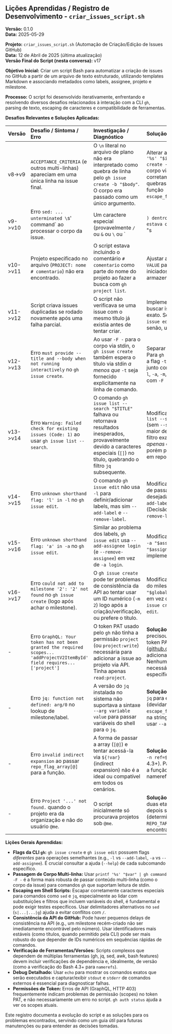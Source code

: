 ## Lições Aprendidas / Registro de Desenvolvimento - `criar_issues_script.sh`

**Versão:** 0.1.0<br>
**Data:** 2025-05-29

**Projeto:** `criar_issues_script.sh` (Automação de Criação/Edição de Issues GitHub)<br>
**Data:** 12 de Abril de 2025 (última atualização)<br>
**Versão Final do Script (nesta conversa):** v17

**Objetivo Inicial:** Criar um script Bash para automatizar a criação de issues no GitHub a partir de um arquivo de texto estruturado, utilizando templates Markdown e associando metadados como labels, assignee, projeto e milestone.

**Processo:** O script foi desenvolvido iterativamente, enfrentando e resolvendo diversos desafios relacionados à interação com a CLI `gh`, parsing de texto, escaping de caracteres e compatibilidade de ferramentas.

**Desafios Relevantes e Soluções Aplicadas:**

| Versão | Desafio / Sintoma / Erro                                                                 | Investigação / Diagnóstico                                                                                                                                 | Solução Aplicada (no Script)                                                                                                                                                                                             |
| :----- | :--------------------------------------------------------------------------------------- | :--------------------------------------------------------------------------------------------------------------------------------------------------------- | :----------------------------------------------------------------------------------------------------------------------------------------------------------------------------------------------------------------------- |
| v8->v9 | `ACCEPTANCE_CRITERIA` (e outros multi-linhas) apareciam em uma única linha na issue final. | O `\n` literal no arquivo de plano não era interpretado como quebra de linha pelo `gh issue create -b "$body"`. O corpo era passado como um único argumento. | Alterar a execução para `printf '%s' "$issue_body" \| gh issue create -F - ...`. Isso passa o corpo via stdin, que o `gh` interpreta corretamente, preservando as quebras de linha. Simplificar a função `escape_for_sed_replacement`. |
| v9->v10 | Erro `sed: ... unterminated \`s' command` ao processar o corpo da issue.                   | Um caractere especial (provavelmente `/` ou `&` ou `\` ou `|`) dentro do *valor* multi-linhas estava quebrando o comando `sed "s|placeholder|value|g"`.      | Refinar a função `escape_for_sed_replacement` para escapar `\`, `&` e o delimitador `|` de forma robusta antes da substituição no `sed`.                                                                                    |
| v10->v11 | Projeto especificado no arquivo (`PROJECT: nome # comentario`) não era encontrado.      | O script estava incluindo o comentário `# comentario` como parte do nome do projeto ao fazer a busca com `gh project list`.                               | Ajustar a lógica de parsing do `KEY: VALUE` para remover comentários iniciados por `#` do valor *antes* de armazená-lo na array `issue_data`.                                                                         |
| v11->v12 | Script criava issues duplicadas se rodado novamente após uma falha parcial.             | O script não verificava se uma issue com o mesmo título já existia antes de tentar criar.                                                                    | Implementar `gh issue list` para buscar issues abertas com o título exato. Se encontrada, usar `gh issue edit <num>` para atualizar; senão, usar `gh issue create`.                                                      |
| v12->v13 | Erro `must provide --title and --body when not running interactively` no `gh issue create`. | Ao usar `-F -` para o corpo via stdin, o `gh issue create` também espera o título via stdin *a menos que* `-t` seja fornecido explicitamente na linha de comando. | Separar a construção dos flags. Para `gh issue create`, garantir que a flag `-t "$TITLE"` seja incluída junto com os outros metadados (`-l`, `-a`, `-m`, `-p`) ao chamar o comando com `-F -`.                                |
| v13->v14 | Erro `Warning: Failed check for existing issues (Code: 1)` ao usar `gh issue list --search`. | O comando `gh issue list --search "$TITLE"` falhava ou retornava resultados inesperados, provavelmente devido a caracteres especiais (`[]`) no título, quebrando o filtro `jq` subsequente. | Modificar a busca: usar `gh issue list --state open --limit XXX` (sem `--search`) para obter uma lista maior de issues abertas e fazer o filtro exato de título *e* estado *apenas* com `jq`. Mais robusto, porém potencialmente mais lento em repositórios com muitas issues. |
| v14->v15 | Erro `unknown shorthand flag: 'l' in -l` no `gh issue edit`.                          | O comando `gh issue edit` não usa `-l` para definir/adicionar labels, mas sim `--add-label` e `--remove-label`.                                             | Modificar o bloco "EDIT": em vez de passar `-l`, iterar sobre as labels desejadas e adicionar um flag `--add-label "$label"` para cada uma. (Decisão: não implementar `--remove-label` para simplificar).              |
| v15->v16 | Erro `unknown shorthand flag: 'a' in -a` no `gh issue edit`.                          | Similar ao problema dos labels, `gh issue edit` usa `--add-assignee login` (e `--remove-assignee`) em vez de `-a login`.                                     | Modificar o bloco "EDIT": substituir `-a "$assignee"` por `--add-assignee "$assignee"`. (Decisão: não implementar `--remove-assignee`).                                                                                 |
| v16->v17 | Erro `could not add to milestone '2': '2' not found` no `gh issue create` (logo após achar o milestone). | O `gh issue create` pode ter problemas de consistência da API ao tentar usar um ID numérico (`-m 2`) logo após a criação/verificação, ou prefere o título. | Modificar o script para usar o *título* do milestone (`-m "$global_milestone_title_to_use"`) em vez do número, tanto para `gh issue create` quanto para `gh issue edit`.                                                  |
| -      | Erro `GraphQL: Your token has not been granted the required scopes... 'addProjectV2ItemById' field requires... ['project']` | O token PAT usado pelo `gh` não tinha a permissão `project` (ou `project:write`) necessária para adicionar a issue ao projeto via API. Tinha apenas `read:project`. | **Solução Externa:** O usuário precisou editar as permissões do token PAT no site do GitHub ([github.com/settings/tokens](https://github.com/settings/tokens)) para adicionar o scope `project`. Nenhuma mudança no script foi necessária para este erro específico. |
| -      | Erro `jq: function not defined: arg/0` no lookup de milestone/label.                      | A versão do `jq` instalada no sistema não suportava a sintaxe `--arg variable value` para passar variáveis do shell para o `jq`.                               | **Solução:** Modificar as chamadas `jq` para embutir a variável do shell (devidamente escapada com `escape_for_jq_string`) diretamente na string do filtro `jq`, em vez de usar `--arg`.                                  |
| -      | Erro `invalid indirect expansion` ao passar `repo_flag_array[@]` para a função.           | A forma de passar a array (`[@]`) e tentar acessá-la via `${!var}` (indirect expansion) não é a ideal ou compatível em todos os cenários.                  | **Solução:** Utilizar *namerefs* (`declare -n ref=$varname`) (requer Bash 4.3+). Passar o *nome* da array para a função e acessá-la através da nameref dentro da função.                                                     |
| -      | Erro `Project '...' not found.` quando o projeto era da organização e não do usuário `@me`. | O script inicialmente só procurava projetos sob `@me`.                                                                                                  | **Solução:** Implementar busca em duas etapas: primeiro sob `@me`, depois sob o `repo_owner` (determinado via `gh repo view` ou `REPO_TARGET`). Falhar se não encontrar em nenhum dos dois.                               |

**Lições Gerais Aprendidas:**

*   **Flags da CLI `gh`:** `gh issue create` e `gh issue edit` possuem flags *diferentes* para operações semelhantes (e.g., `-l` vs `--add-label`, `-a` vs `--add-assignee`). É crucial consultar a ajuda (`--help`) de cada subcomando específico.
*   **Passagem de Corpo Multi-linha:** Usar `printf '%s' "$var" | gh command -F -` é a forma mais robusta de passar conteúdo multi-linha (como o corpo da issue) para comandos `gh` que suportam leitura de stdin.
*   **Escaping em Shell Scripts:** Escapar corretamente caracteres especiais para comandos como `sed` e `jq`, especialmente ao lidar com substituições e filtros que incluem variáveis do shell, é fundamental e pode exigir testes específicos. Usar delimitadores alternativos no `sed` (`s|...|...|g`) ajuda a evitar conflitos com `/`.
*   **Consistência da API do GitHub:** Pode haver pequenos delays de consistência na API (e.g., um milestone recém-criado não ser imediatamente encontrável pelo número). Usar identificadores mais estáveis (como títulos, quando permitido pela CLI) pode ser mais robusto do que depender de IDs numéricos em sequências rápidas de comandos.
*   **Verificação de Ferramentas/Versões:** Scripts complexos que dependem de múltiplas ferramentas (gh, jq, sed, awk, bash features) devem incluir verificações de dependência e, idealmente, de versão (como a verificação do Bash 4.3+ para `namerefs`).
*   **Debug Detalhado:** Usar `echo` para mostrar os comandos exatos que serão executados e capturar/exibir `stdout` e `stderr` de comandos externos é essencial para diagnosticar falhas.
*   **Permissões de Token:** Erros de API (GraphQL, HTTP 403) frequentemente indicam problemas de permissão (scopes) no token PAT, e não necessariamente um erro no script. `gh auth status` ajuda a ver os scopes atuais.

Este registro documenta a evolução do script e as soluções para os problemas encontrados, servindo como um guia útil para futuras manutenções ou para entender as decisões tomadas.
